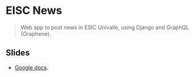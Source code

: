 # EISC News
> Web app to post news in ESIC Univalle, using Django and GraphQL (Graphene).

## Slides
- [Google docs](https://docs.google.com/presentation/d/e/2PACX-1vS3OAsvXA8d5G7uiwD3Lu1f71PtX_c-i-DT9WbshCHiSmdFHVWStGzxGCRlxjyq9oHlPFXGLnndEQ-D/pub?start=false&loop=false&delayms=3000).
